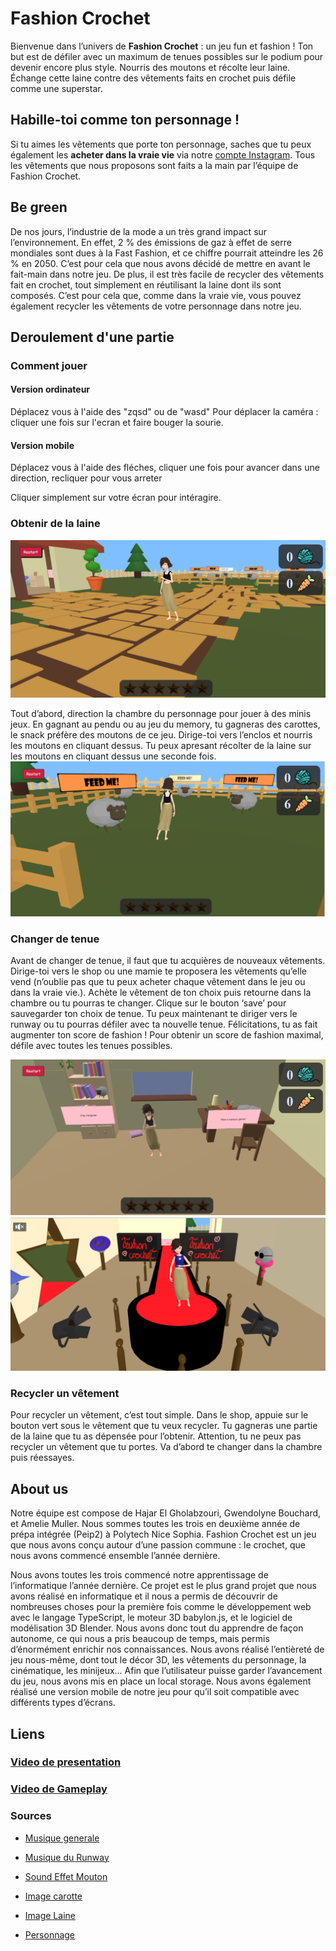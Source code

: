 # Fashion Crochet 

Bienvenue dans l’univers de **Fashion Crochet** : un jeu fun et fashion ! Ton but est de défiler avec un maximum de tenues possibles sur le podium pour devenir encore plus style. Nourris des moutons et récolte leur laine. Échange cette laine contre des vêtements faits en crochet puis défile comme une superstar.

## Habille-toi comme ton personnage !

Si tu aimes les vêtements que porte ton personnage, saches que tu peux également les **acheter dans la vraie vie** via notre [compte Instagram](https://www.instagram.com/fashioncrochet_shop/). Tous les vêtements que nous proposons sont faits a la main par l’équipe de Fashion Crochet.

## Be green 

De nos jours, l’industrie de la mode a un très grand impact sur l’environnement. En effet, 2 % des émissions de gaz à effet de serre mondiales sont dues à la Fast Fashion, et ce chiffre pourrait atteindre les 26 % en 2050. C’est pour cela que nous avons décidé de mettre en avant le fait-main dans notre jeu. De plus, il est très facile de recycler des vêtements fait en crochet, tout simplement en réutilisant la laine dont ils sont composés. C’est pour cela que, comme dans la vraie vie, vous pouvez également recycler les vêtements de votre personnage dans notre jeu.


## Deroulement d'une partie 
### Comment jouer
#### Version ordinateur
Déplacez vous à l'aide des "zqsd" ou de "wasd"
Pour déplacer la caméra : cliquer une fois sur l'ecran et faire bouger la sourie. 


#### Version mobile
Déplacez vous à l'aide des fléches, cliquer une fois pour avancer dans une direction, recliquer pour vous arreter

Cliquer simplement sur votre écran pour intéragire.

### Obtenir de la laine 
![Alt text](/images/debut.png)

Tout d’abord, direction la chambre du personnage pour jouer à des minis jeux. En gagnant au pendu ou au jeu du memory, tu gagneras des carottes, le snack préfère des moutons de ce jeu. Dirige-toi vers l’enclos et nourris les moutons en cliquant dessus. Tu peux apresant récolter de la laine sur les moutons en cliquant dessus une seconde fois.
![Alt text](/images/sheep.png)


### Changer de tenue 

Avant de changer de tenue, il faut que tu acquières de nouveaux vêtements. Dirige-toi vers le shop ou une mamie te proposera les vêtements qu’elle vend (n’oublie pas que tu peux acheter chaque vêtement dans le jeu ou dans la vraie vie.). Achète le vêtement de ton choix puis retourne dans la chambre ou tu pourras te changer. Clique sur le bouton ‘save’ pour sauvegarder ton choix de tenue. Tu peux maintenant te diriger vers le runway ou tu pourras défiler avec ta nouvelle tenue. Félicitations, tu as fait augmenter ton score de fashion ! Pour obtenir un score de fashion maximal, défile avec toutes les tenues possibles.

![Alt text](/images/chambre.png)
![Alt text](/images/runway.png)

### Recycler un vêtement


Pour recycler un vêtement, c’est tout simple. Dans le shop, appuie sur le bouton vert sous le vêtement que tu veux recycler. Tu gagneras une partie de la laine que tu as dépensée pour l’obtenir. Attention, tu ne peux pas recycler un vêtement que tu portes. Va d’abord te changer dans la chambre puis réessayes.

## About us 


Notre équipe est compose de Hajar El Gholabzouri, Gwendolyne Bouchard, et Amelie Muller. Nous sommes toutes les trois en deuxième année de prépa intégrée (Peip2) à Polytech Nice Sophia. Fashion Crochet est un jeu que nous avons conçu autour d’une passion commune : le crochet, que nous avons commencé ensemble l’année dernière.

Nous avons toutes les trois commencé notre apprentissage de l’informatique l’année dernière. Ce projet est le plus grand projet que nous avons réalisé en informatique et il nous a permis de découvrir de nombreuses choses pour la première fois comme le développement web avec le langage TypeScript, le moteur 3D babylon.js, et le logiciel de modélisation 3D Blender. Nous avons donc tout du apprendre de façon autonome, ce qui nous a pris beaucoup de temps, mais permis d’énormément enrichir nos connaissances. Nous avons réalisé l’entièreté de jeu nous-même, dont tout le décor 3D, les vêtements du personnage, la cinématique, les minijeux… Afin que l’utilisateur puisse garder l’avancement du jeu, nous avons mis en place un local storage. Nous avons également réalisé une version mobile de notre jeu pour qu’il soit compatible avec différents types d’écrans. 


## Liens

### [Video de presentation](https://www.youtube.com/watch?v=Qp6QuiFM4Bk)

### [Video de Gameplay]()
### Sources
- [Musique generale](https://pixabay.com/music/meditationspiritual-relaxing-birds-and-piano-music-137153/)

- [Musique du Runway](https://pixabay.com/music/deep-house-deep-house-112301/)


- [Sound Effet Mouton](https://pixabay.com/sound-effects/sheep-122256/)

- [Image carotte ](https://www.flaticon.com/free-icon/carrot_5437585?related_id=5437591&origin=search)

- [Image Laine](https://www.flaticon.com/fr/icone-gratuite/pelote-de-laine_1650588?related_id=1650537&origin=search)

- [Personnage](https://free3d.com/fr/3d-model/girl-blind-703979.html)
